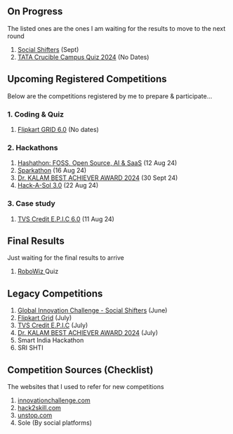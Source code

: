 ## On Progress
The listed ones are the ones I am waiting for the results to move to the next round
1. [Social Shifters](https://socialshifters.innovationchallenge.com/register) (Sept)
2. [TATA Crucible Campus Quiz 2024](https://unstop.com/quiz/tata-crucible-campus-quiz-2024-tata-crucible-990689) (No Dates)

## Upcoming Registered Competitions
Below are the competitions registered by me to prepare & participate...
### 1. Coding & Quiz
1. [Flipkart GRID 6.0](https://unstop.com/hackathons/flipkart-grid-60-information-security-challenge-flipkart-grid-60-flipkart-1024250) (No dates)

### 2. Hackathons
1. [Hashathon: FOSS, Open Source, AI & SaaS](https://unstop.com/hackathons/hashathon-foss-open-source-ai-saas-onehash-1100461) (12 Aug 24)
2. [Sparkathon](https://walmart.converge.tech/content/converge/en_in/sparkathon.html) (16 Aug 24)
3. [Dr. KALAM BEST ACHIEVER AWARD 2024](https://www.wyfonline.org/) (30 Sept 24)
4. [Hack-A-Sol 3.0](https://unstop.com/hackathons/hack-a-sol-30-2024-25-international-institute-of-information-technology-iiit-naya-raipur-1088596) (22 Aug 24)

### 3. Case study
1. [TVS Credit E.P.I.C 6.0](https://unstop.com/competitions/tvs-credit-epic-60-analytics-challenge-epic-season-6-tvs-credit-1067484) (11 Aug 24)

## Final Results
Just waiting for the final results to arrive
1. [RoboWiz ](https://unstop.com/quiz/robowiz-quiz-roboticio-1070368?rstatus=1)Quiz

## Legacy Competitions
1. [Global Innovation Challenge - Social Shifters](https://www.socialshifters.co/global-innovation-challenge/) (June)
2. [Flipkart Grid](https://unstop.com/all-opportunities?oppstatus=recent&searchTerm=grid) (July)
3. [TVS Credit E.P.I.C](https://unstop.com/competitions/tvs-credit-epic-60-it-challenge-epic-season-6-tvs-credit-1067496) (July)
4. [Dr. KALAM BEST ACHIEVER AWARD 2024](https://www.wyfonline.org/) (July)
5. Smart India Hackathon
6. SRI SHTI

## Competition Sources (Checklist)
The websites that I used to refer for new competitions

1. [innovationchallenge.com](https://innovationchallenge.com)
2. [hack2skill.com](https://hack2skill.com)
3. [unstop.com](https://unstop.com)
4. Sole (By social platforms)